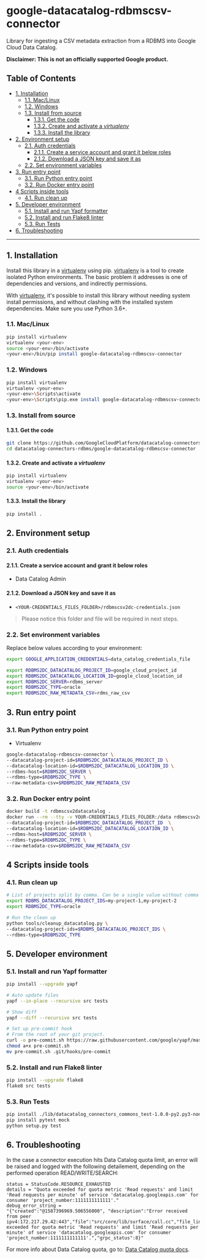 # google-datacatalog-rdbmscsv-connector

Library for ingesting a CSV metadata extraction from a RDBMS into Google Cloud Data Catalog.

**Disclaimer: This is not an officially supported Google product.**

<!--
  ⚠️ DO NOT UPDATE THE TABLE OF CONTENTS MANUALLY ️️⚠️
  run `npx markdown-toc -i README.md`.

  Please stick to 80-character line wraps as much as you can.
-->

## Table of Contents

<!-- toc -->

- [1. Installation](#1-installation)
  * [1.1. Mac/Linux](#11-maclinux)
  * [1.2. Windows](#12-windows)
  * [1.3. Install from source](#13-install-from-source)
    + [1.3.1. Get the code](#131-get-the-code)
    + [1.3.2. Create and activate a *virtualenv*](#132-create-and-activate-a-virtualenv)
    + [1.3.3. Install the library](#133-install-the-library)
- [2. Environment setup](#2-environment-setup)
  * [2.1. Auth credentials](#21-auth-credentials)
    + [2.1.1. Create a service account and grant it below roles](#211-create-a-service-account-and-grant-it-below-roles)
    + [2.1.2. Download a JSON key and save it as](#212-download-a-json-key-and-save-it-as)
  * [2.2. Set environment variables](#22-set-environment-variables)
- [3. Run entry point](#3-run-entry-point)
  * [3.1. Run Python entry point](#31-run-python-entry-point)
  * [3.2. Run Docker entry point](#32-run-docker-entry-point)
- [4 Scripts inside tools](#4-scripts-inside-tools)
  * [4.1. Run clean up](#41-run-clean-up)
- [5. Developer environment](#5-developer-environment)
  * [5.1. Install and run Yapf formatter](#51-install-and-run-yapf-formatter)
  * [5.2. Install and run Flake8 linter](#52-install-and-run-flake8-linter)
  * [5.3. Run Tests](#53-run-tests)
- [6. Troubleshooting](#6-troubleshooting)

<!-- tocstop -->

-----

## 1. Installation

Install this library in a [virtualenv][1] using pip. [virtualenv][1] is a tool to
create isolated Python environments. The basic problem it addresses is one of
dependencies and versions, and indirectly permissions.

With [virtualenv][1], it's possible to install this library without needing system
install permissions, and without clashing with the installed system
dependencies. Make sure you use Python 3.6+.


### 1.1. Mac/Linux

```bash
pip install virtualenv
virtualenv <your-env>
source <your-env>/bin/activate
<your-env>/bin/pip install google-datacatalog-rdbmscsv-connector
```

### 1.2. Windows

```bash
pip install virtualenv
virtualenv <your-env>
<your-env>\Scripts\activate
<your-env>\Scripts\pip.exe install google-datacatalog-rdbmscsv-connector
```

### 1.3. Install from source

#### 1.3.1. Get the code

````bash
git clone https://github.com/GoogleCloudPlatform/datacatalog-connectors-rdbms/
cd datacatalog-connectors-rdbms/google-datacatalog-rdbmscsv-connector
````

#### 1.3.2. Create and activate a *virtualenv*

```bash
pip install virtualenv
virtualenv <your-env>
source <your-env>/bin/activate
```

#### 1.3.3. Install the library

```bash
pip install .
```

## 2. Environment setup

### 2.1. Auth credentials

#### 2.1.1. Create a service account and grant it below roles

- Data Catalog Admin

#### 2.1.2. Download a JSON key and save it as
- `<YOUR-CREDENTIALS_FILES_FOLDER>/rdbmscsv2dc-credentials.json`

> Please notice this folder and file will be required in next steps.

### 2.2. Set environment variables

Replace below values according to your environment:

```bash
export GOOGLE_APPLICATION_CREDENTIALS=data_catalog_credentials_file

export RDBMS2DC_DATACATALOG_PROJECT_ID=google_cloud_project_id
export RDBMS2DC_DATACATALOG_LOCATION_ID=google_cloud_location_id
export RDBMS2DC_SERVER=rdbms_server
export RDBMS2DC_TYPE=oracle
export RDBMS2DC_RAW_METADATA_CSV=rdms_raw_csv

```

## 3. Run entry point

### 3.1. Run Python entry point

- Virtualenv

```bash
google-datacatalog-rdbmscsv-connector \
--datacatalog-project-id=$RDBMS2DC_DATACATALOG_PROJECT_ID \
--datacatalog-location-id=$RDBMS2DC_DATACATALOG_LOCATION_ID \
--rdbms-host=$RDBMS2DC_SERVER \
--rdbms-type=$RDBMS2DC_TYPE \
--raw-metadata-csv=$RDBMS2DC_RAW_METADATA_CSV
```

### 3.2. Run Docker entry point

```bash
docker build -t rdbmscsv2datacatalog .
docker run --rm --tty -v YOUR-CREDENTIALS_FILES_FOLDER:/data rdbmscsv2datacatalog \
--datacatalog-project-id=$RDBMS2DC_DATACATALOG_PROJECT_ID  \
--datacatalog-location-id=$RDBMS2DC_DATACATALOG_LOCATION_ID \
--rdbms-host=$RDBMS2DC_SERVER \
--rdbms-type=$RDBMS2DC_TYPE \
--raw-metadata-csv=$RDBMS2DC_RAW_METADATA_CSV
```

## 4 Scripts inside tools

### 4.1. Run clean up

```bash
# List of projects split by comma. Can be a single value without comma
export RDBMS_DATACATALOG_PROJECT_IDS=my-project-1,my-project-2
export RDBMS2DC_TYPE=oracle
```

```bash
# Run the clean up
python tools/cleanup_datacatalog.py \
--datacatalog-project-ids=$RDBMS_DATACATALOG_PROJECT_IDS \
--rdbms-type=$RDBMS2DC_TYPE
```

## 5. Developer environment

### 5.1. Install and run Yapf formatter

```bash
pip install --upgrade yapf

# Auto update files
yapf --in-place --recursive src tests

# Show diff
yapf --diff --recursive src tests

# Set up pre-commit hook
# From the root of your git project.
curl -o pre-commit.sh https://raw.githubusercontent.com/google/yapf/master/plugins/pre-commit.sh
chmod a+x pre-commit.sh
mv pre-commit.sh .git/hooks/pre-commit
```

### 5.2. Install and run Flake8 linter

```bash
pip install --upgrade flake8
flake8 src tests
```

### 5.3. Run Tests

```bash
pip install ./lib/datacatalog_connectors_commons_test-1.0.0-py2.py3-none-any.whl
pip install pytest mock
python setup.py test
```

## 6. Troubleshooting

In the case a connector execution hits Data Catalog quota limit, an error will be raised and logged with the following detailement, depending on the performed operation READ/WRITE/SEARCH: 
```
status = StatusCode.RESOURCE_EXHAUSTED
details = "Quota exceeded for quota metric 'Read requests' and limit 'Read requests per minute' of service 'datacatalog.googleapis.com' for consumer 'project_number:1111111111111'."
debug_error_string = 
"{"created":"@1587396969.506556000", "description":"Error received from peer ipv4:172.217.29.42:443","file":"src/core/lib/surface/call.cc","file_line":1056,"grpc_message":"Quota exceeded for quota metric 'Read requests' and limit 'Read requests per minute' of service 'datacatalog.googleapis.com' for consumer 'project_number:1111111111111'.","grpc_status":8}"
```
For more info about Data Catalog quota, go to: [Data Catalog quota docs](https://cloud.google.com/data-catalog/docs/resources/quotas).

[1]: https://virtualenv.pypa.io/en/latest/